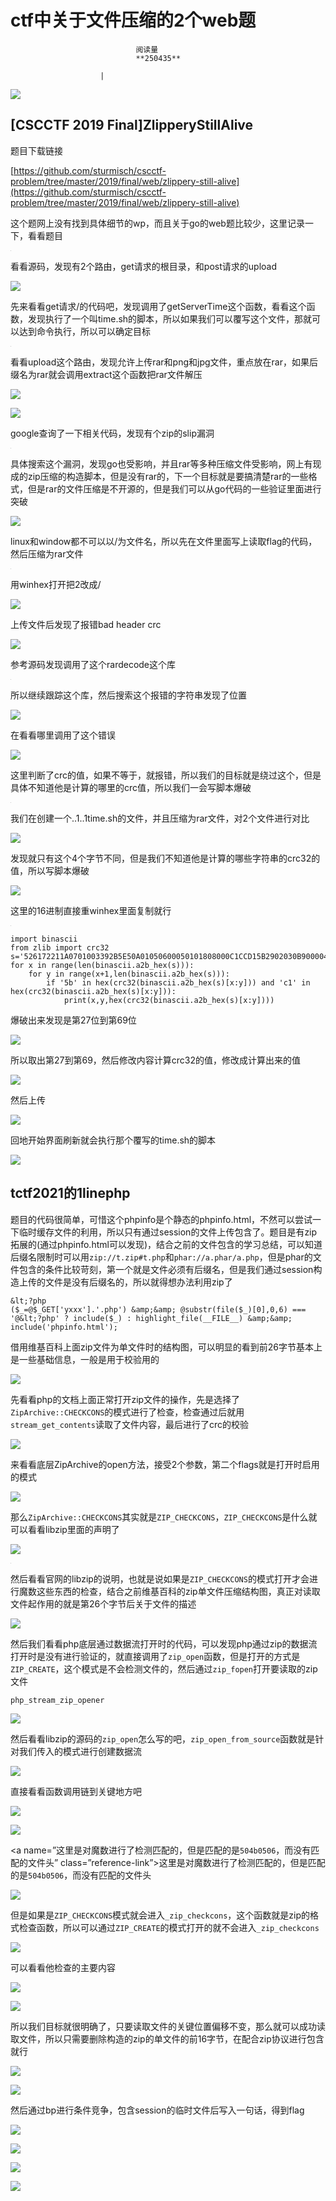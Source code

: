 
# ctf中关于文件压缩的2个web题


                                阅读量   
                                **250435**
                            
                        |
                        
                                                                                    



[![](https://p1.ssl.qhimg.com/t01bdc831b2c1ce0e3c.png)](https://p1.ssl.qhimg.com/t01bdc831b2c1ce0e3c.png)



## [CSCCTF 2019 Final]ZlipperyStillAlive

<a class="reference-link" name="%E9%A2%98%E7%9B%AE%E4%B8%8B%E8%BD%BD%E9%93%BE%E6%8E%A5"></a>题目下载链接

[https://github.com/sturmisch/cscctf-problem/tree/master/2019/final/web/zlippery-still-alive](https://github.com/sturmisch/cscctf-problem/tree/master/2019/final/web/zlippery-still-alive)

<a class="reference-link" name="%E8%BF%99%E4%B8%AA%E9%A2%98%E7%BD%91%E4%B8%8A%E6%B2%A1%E6%9C%89%E6%89%BE%E5%88%B0%E5%85%B7%E4%BD%93%E7%BB%86%E8%8A%82%E7%9A%84wp%EF%BC%8C%E8%80%8C%E4%B8%94%E5%85%B3%E4%BA%8Ego%E7%9A%84web%E9%A2%98%E6%AF%94%E8%BE%83%E5%B0%91%EF%BC%8C%E8%BF%99%E9%87%8C%E8%AE%B0%E5%BD%95%E4%B8%80%E4%B8%8B%EF%BC%8C%E7%9C%8B%E7%9C%8B%E9%A2%98%E7%9B%AE"></a>这个题网上没有找到具体细节的wp，而且关于go的web题比较少，这里记录一下，看看题目

[![](data:image/png;base64,iVBORw0KGgoAAAANSUhEUgAAAAEAAAABCAYAAAAfFcSJAAAAAXNSR0IArs4c6QAAAARnQU1BAACxjwv8YQUAAAAJcEhZcwAADsQAAA7EAZUrDhsAAAANSURBVBhXYzh8+PB/AAffA0nNPuCLAAAAAElFTkSuQmCC)](https://p1.ssl.qhimg.com/t016ed321b1828fa566.jpg)

<a class="reference-link" name="%E7%9C%8B%E7%9C%8B%E6%BA%90%E7%A0%81%EF%BC%8C%E5%8F%91%E7%8E%B0%E6%9C%892%E4%B8%AA%E8%B7%AF%E7%94%B1%EF%BC%8Cget%E8%AF%B7%E6%B1%82%E7%9A%84%E6%A0%B9%E7%9B%AE%E5%BD%95%EF%BC%8C%E5%92%8Cpost%E8%AF%B7%E6%B1%82%E7%9A%84upload"></a>看看源码，发现有2个路由，get请求的根目录，和post请求的upload

[![](https://p3.ssl.qhimg.com/t01e59971170e3658fc.jpg)](https://p3.ssl.qhimg.com/t01e59971170e3658fc.jpg)

<a class="reference-link" name="%E5%85%88%E6%9D%A5%E7%9C%8B%E7%9C%8Bget%E8%AF%B7%E6%B1%82/%E7%9A%84%E4%BB%A3%E7%A0%81%E5%90%A7%EF%BC%8C%E5%8F%91%E7%8E%B0%E8%B0%83%E7%94%A8%E4%BA%86getServerTime%E8%BF%99%E4%B8%AA%E5%87%BD%E6%95%B0%EF%BC%8C%E7%9C%8B%E7%9C%8B%E8%BF%99%E4%B8%AA%E5%87%BD%E6%95%B0%EF%BC%8C%E5%8F%91%E7%8E%B0%E6%89%A7%E8%A1%8C%E4%BA%86%E4%B8%80%E4%B8%AA%E5%8F%ABtime.sh%E7%9A%84%E8%84%9A%E6%9C%AC%EF%BC%8C%E6%89%80%E4%BB%A5%E5%A6%82%E6%9E%9C%E6%88%91%E4%BB%AC%E5%8F%AF%E4%BB%A5%E8%A6%86%E5%86%99%E8%BF%99%E4%B8%AA%E6%96%87%E4%BB%B6%EF%BC%8C%E9%82%A3%E5%B0%B1%E5%8F%AF%E4%BB%A5%E8%BE%BE%E5%88%B0%E5%91%BD%E4%BB%A4%E6%89%A7%E8%A1%8C%EF%BC%8C%E6%89%80%E4%BB%A5%E5%8F%AF%E4%BB%A5%E7%A1%AE%E5%AE%9A%E7%9B%AE%E6%A0%87"></a>先来看看get请求/的代码吧，发现调用了getServerTime这个函数，看看这个函数，发现执行了一个叫time.sh的脚本，所以如果我们可以覆写这个文件，那就可以达到命令执行，所以可以确定目标

[![](data:image/png;base64,iVBORw0KGgoAAAANSUhEUgAAAAEAAAABCAYAAAAfFcSJAAAAAXNSR0IArs4c6QAAAARnQU1BAACxjwv8YQUAAAAJcEhZcwAADsQAAA7EAZUrDhsAAAANSURBVBhXYzh8+PB/AAffA0nNPuCLAAAAAElFTkSuQmCC)](https://p0.ssl.qhimg.com/t017b55a89463d9cea6.jpg)

<a class="reference-link" name="%E7%9C%8B%E7%9C%8Bupload%E8%BF%99%E4%B8%AA%E8%B7%AF%E7%94%B1%EF%BC%8C%E5%8F%91%E7%8E%B0%E5%85%81%E8%AE%B8%E4%B8%8A%E4%BC%A0rar%E5%92%8Cpng%E5%92%8Cjpg%E6%96%87%E4%BB%B6%EF%BC%8C%E9%87%8D%E7%82%B9%E6%94%BE%E5%9C%A8rar%EF%BC%8C%E5%A6%82%E6%9E%9C%E5%90%8E%E7%BC%80%E5%90%8D%E4%B8%BArar%E5%B0%B1%E4%BC%9A%E8%B0%83%E7%94%A8extract%E8%BF%99%E4%B8%AA%E5%87%BD%E6%95%B0%E6%8A%8Arar%E6%96%87%E4%BB%B6%E8%A7%A3%E5%8E%8B"></a>看看upload这个路由，发现允许上传rar和png和jpg文件，重点放在rar，如果后缀名为rar就会调用extract这个函数把rar文件解压

[![](https://p0.ssl.qhimg.com/t01ec2479d73369bd86.jpg)](https://p0.ssl.qhimg.com/t01ec2479d73369bd86.jpg)

[![](https://p3.ssl.qhimg.com/t01716a4fb914839e53.jpg)](https://p3.ssl.qhimg.com/t01716a4fb914839e53.jpg)

<a class="reference-link" name="google%E6%9F%A5%E8%AF%A2%E4%BA%86%E4%B8%80%E4%B8%8B%E7%9B%B8%E5%85%B3%E4%BB%A3%E7%A0%81%EF%BC%8C%E5%8F%91%E7%8E%B0%E6%9C%89%E4%B8%AAzip%E7%9A%84slip%E6%BC%8F%E6%B4%9E"></a>google查询了一下相关代码，发现有个zip的slip漏洞

[![](data:image/png;base64,iVBORw0KGgoAAAANSUhEUgAAAAEAAAABCAYAAAAfFcSJAAAAAXNSR0IArs4c6QAAAARnQU1BAACxjwv8YQUAAAAJcEhZcwAADsQAAA7EAZUrDhsAAAANSURBVBhXYzh8+PB/AAffA0nNPuCLAAAAAElFTkSuQmCC)](https://p1.ssl.qhimg.com/t01e53a6c41b1661ddc.jpg)

<a class="reference-link" name="%E5%85%B7%E4%BD%93%E6%90%9C%E7%B4%A2%E8%BF%99%E4%B8%AA%E6%BC%8F%E6%B4%9E%EF%BC%8C%E5%8F%91%E7%8E%B0go%E4%B9%9F%E5%8F%97%E5%BD%B1%E5%93%8D%EF%BC%8C%E5%B9%B6%E4%B8%94rar%E7%AD%89%E5%A4%9A%E7%A7%8D%E5%8E%8B%E7%BC%A9%E6%96%87%E4%BB%B6%E5%8F%97%E5%BD%B1%E5%93%8D%EF%BC%8C%E7%BD%91%E4%B8%8A%E6%9C%89%E7%8E%B0%E6%88%90%E7%9A%84zip%E5%8E%8B%E7%BC%A9%E7%9A%84%E6%9E%84%E9%80%A0%E8%84%9A%E6%9C%AC%EF%BC%8C%E4%BD%86%E6%98%AF%E6%B2%A1%E6%9C%89rar%E7%9A%84%EF%BC%8C%E4%B8%8B%E4%B8%80%E4%B8%AA%E7%9B%AE%E6%A0%87%E5%B0%B1%E6%98%AF%E8%A6%81%E6%90%9E%E6%B8%85%E6%A5%9Arar%E7%9A%84%E4%B8%80%E4%BA%9B%E6%A0%BC%E5%BC%8F%EF%BC%8C%E4%BD%86%E6%98%AFrar%E7%9A%84%E6%96%87%E4%BB%B6%E5%8E%8B%E7%BC%A9%E6%98%AF%E4%B8%8D%E5%BC%80%E6%BA%90%E7%9A%84%EF%BC%8C%E4%BD%86%E6%98%AF%E6%88%91%E4%BB%AC%E5%8F%AF%E4%BB%A5%E4%BB%8Ego%E4%BB%A3%E7%A0%81%E7%9A%84%E4%B8%80%E4%BA%9B%E9%AA%8C%E8%AF%81%E9%87%8C%E9%9D%A2%E8%BF%9B%E8%A1%8C%E7%AA%81%E7%A0%B4"></a>具体搜索这个漏洞，发现go也受影响，并且rar等多种压缩文件受影响，网上有现成的zip压缩的构造脚本，但是没有rar的，下一个目标就是要搞清楚rar的一些格式，但是rar的文件压缩是不开源的，但是我们可以从go代码的一些验证里面进行突破

[![](https://p5.ssl.qhimg.com/t01509f57994123daab.jpg)](https://p5.ssl.qhimg.com/t01509f57994123daab.jpg)

<a class="reference-link" name="linux%E5%92%8Cwindow%E9%83%BD%E4%B8%8D%E5%8F%AF%E4%BB%A5%E4%BB%A5/%E4%B8%BA%E6%96%87%E4%BB%B6%E5%90%8D%EF%BC%8C%E6%89%80%E4%BB%A5%E5%85%88%E5%9C%A8%E6%96%87%E4%BB%B6%E9%87%8C%E9%9D%A2%E5%86%99%E4%B8%8A%E8%AF%BB%E5%8F%96flag%E7%9A%84%E4%BB%A3%E7%A0%81%EF%BC%8C%E7%84%B6%E5%90%8E%E5%8E%8B%E7%BC%A9%E4%B8%BArar%E6%96%87%E4%BB%B6"></a>linux和window都不可以以/为文件名，所以先在文件里面写上读取flag的代码，然后压缩为rar文件

[![](data:image/png;base64,iVBORw0KGgoAAAANSUhEUgAAAAEAAAABCAYAAAAfFcSJAAAAAXNSR0IArs4c6QAAAARnQU1BAACxjwv8YQUAAAAJcEhZcwAADsQAAA7EAZUrDhsAAAANSURBVBhXYzh8+PB/AAffA0nNPuCLAAAAAElFTkSuQmCC)](https://p1.ssl.qhimg.com/t01f1b3fe85a798d448.jpg)

<a class="reference-link" name="%E7%94%A8winhex%E6%89%93%E5%BC%80%E6%8A%8A2%E6%94%B9%E6%88%90/"></a>用winhex打开把2改成/

[![](https://p5.ssl.qhimg.com/t01fd386cd622ca4208.jpg)](https://p5.ssl.qhimg.com/t01fd386cd622ca4208.jpg)

<a class="reference-link" name="%E4%B8%8A%E4%BC%A0%E6%96%87%E4%BB%B6%E5%90%8E%E5%8F%91%E7%8E%B0%E4%BA%86%E6%8A%A5%E9%94%99bad%20header%20crc"></a>上传文件后发现了报错bad header crc

[![](https://p0.ssl.qhimg.com/t01aae215ad5a098e74.jpg)](https://p0.ssl.qhimg.com/t01aae215ad5a098e74.jpg)

<a class="reference-link" name="%E5%8F%82%E8%80%83%E6%BA%90%E7%A0%81%E5%8F%91%E7%8E%B0%E8%B0%83%E7%94%A8%E4%BA%86%E8%BF%99%E4%B8%AArardecode%E8%BF%99%E4%B8%AA%E5%BA%93"></a>参考源码发现调用了这个rardecode这个库

[![](data:image/png;base64,iVBORw0KGgoAAAANSUhEUgAAAAEAAAABCAYAAAAfFcSJAAAAAXNSR0IArs4c6QAAAARnQU1BAACxjwv8YQUAAAAJcEhZcwAADsQAAA7EAZUrDhsAAAANSURBVBhXYzh8+PB/AAffA0nNPuCLAAAAAElFTkSuQmCC)](https://p3.ssl.qhimg.com/t014845ff1baec32d82.jpg)

<a class="reference-link" name="%E6%89%80%E4%BB%A5%E7%BB%A7%E7%BB%AD%E8%B7%9F%E8%B8%AA%E8%BF%99%E4%B8%AA%E5%BA%93%EF%BC%8C%E7%84%B6%E5%90%8E%E6%90%9C%E7%B4%A2%E8%BF%99%E4%B8%AA%E6%8A%A5%E9%94%99%E7%9A%84%E5%AD%97%E7%AC%A6%E4%B8%B2%E5%8F%91%E7%8E%B0%E4%BA%86%E4%BD%8D%E7%BD%AE"></a>所以继续跟踪这个库，然后搜索这个报错的字符串发现了位置

[![](https://p5.ssl.qhimg.com/t014614d88d22dd6043.jpg)](https://p5.ssl.qhimg.com/t014614d88d22dd6043.jpg)

<a class="reference-link" name="%E5%9C%A8%E7%9C%8B%E7%9C%8B%E5%93%AA%E9%87%8C%E8%B0%83%E7%94%A8%E4%BA%86%E8%BF%99%E4%B8%AA%E9%94%99%E8%AF%AF"></a>在看看哪里调用了这个错误

[![](https://p3.ssl.qhimg.com/t01905f8d6ae365ff85.jpg)](https://p3.ssl.qhimg.com/t01905f8d6ae365ff85.jpg)

<a class="reference-link" name="%E8%BF%99%E9%87%8C%E5%88%A4%E6%96%AD%E4%BA%86crc%E7%9A%84%E5%80%BC%EF%BC%8C%E5%A6%82%E6%9E%9C%E4%B8%8D%E7%AD%89%E4%BA%8E%EF%BC%8C%E5%B0%B1%E6%8A%A5%E9%94%99%EF%BC%8C%E6%89%80%E4%BB%A5%E6%88%91%E4%BB%AC%E7%9A%84%E7%9B%AE%E6%A0%87%E5%B0%B1%E6%98%AF%E7%BB%95%E8%BF%87%E8%BF%99%E4%B8%AA%EF%BC%8C%E4%BD%86%E6%98%AF%E5%85%B7%E4%BD%93%E4%B8%8D%E7%9F%A5%E9%81%93%E4%BB%96%E6%98%AF%E8%AE%A1%E7%AE%97%E7%9A%84%E5%93%AA%E9%87%8C%E7%9A%84crc%E5%80%BC%EF%BC%8C%E6%89%80%E4%BB%A5%E6%88%91%E4%BB%AC%E4%B8%80%E4%BC%9A%E5%86%99%E8%84%9A%E6%9C%AC%E7%88%86%E7%A0%B4"></a>这里判断了crc的值，如果不等于，就报错，所以我们的目标就是绕过这个，但是具体不知道他是计算的哪里的crc值，所以我们一会写脚本爆破

[![](data:image/png;base64,iVBORw0KGgoAAAANSUhEUgAAAAEAAAABCAYAAAAfFcSJAAAAAXNSR0IArs4c6QAAAARnQU1BAACxjwv8YQUAAAAJcEhZcwAADsQAAA7EAZUrDhsAAAANSURBVBhXYzh8+PB/AAffA0nNPuCLAAAAAElFTkSuQmCC)](https://p3.ssl.qhimg.com/t01ac94f9579177d031.jpg)

<a class="reference-link" name="%E6%88%91%E4%BB%AC%E5%9C%A8%E5%88%9B%E5%BB%BA%E4%B8%80%E4%B8%AA..1..1time.sh%E7%9A%84%E6%96%87%E4%BB%B6%EF%BC%8C%E5%B9%B6%E4%B8%94%E5%8E%8B%E7%BC%A9%E4%B8%BArar%E6%96%87%E4%BB%B6%EF%BC%8C%E5%AF%B92%E4%B8%AA%E6%96%87%E4%BB%B6%E8%BF%9B%E8%A1%8C%E5%AF%B9%E6%AF%94"></a>我们在创建一个..1..1time.sh的文件，并且压缩为rar文件，对2个文件进行对比

[![](https://p5.ssl.qhimg.com/t01772d3b7f80dc355c.jpg)](https://p5.ssl.qhimg.com/t01772d3b7f80dc355c.jpg)

<a class="reference-link" name="%E5%8F%91%E7%8E%B0%E5%B0%B1%E5%8F%AA%E6%9C%89%E8%BF%99%E4%B8%AA4%E4%B8%AA%E5%AD%97%E8%8A%82%E4%B8%8D%E5%90%8C%EF%BC%8C%E4%BD%86%E6%98%AF%E6%88%91%E4%BB%AC%E4%B8%8D%E7%9F%A5%E9%81%93%E4%BB%96%E6%98%AF%E8%AE%A1%E7%AE%97%E7%9A%84%E5%93%AA%E4%BA%9B%E5%AD%97%E7%AC%A6%E4%B8%B2%E7%9A%84crc32%E7%9A%84%E5%80%BC%EF%BC%8C%E6%89%80%E4%BB%A5%E5%86%99%E8%84%9A%E6%9C%AC%E7%88%86%E7%A0%B4"></a>发现就只有这个4个字节不同，但是我们不知道他是计算的哪些字符串的crc32的值，所以写脚本爆破

[![](https://p2.ssl.qhimg.com/t01eecef0c29a93467c.jpg)](https://p2.ssl.qhimg.com/t01eecef0c29a93467c.jpg)

<a class="reference-link" name="%E8%BF%99%E9%87%8C%E7%9A%8416%E8%BF%9B%E5%88%B6%E7%9B%B4%E6%8E%A5%E9%87%8Dwinhex%E9%87%8C%E9%9D%A2%E5%A4%8D%E5%88%B6%E5%B0%B1%E8%A1%8C"></a>这里的16进制直接重winhex里面复制就行

[![](data:image/png;base64,iVBORw0KGgoAAAANSUhEUgAAAAEAAAABCAYAAAAfFcSJAAAAAXNSR0IArs4c6QAAAARnQU1BAACxjwv8YQUAAAAJcEhZcwAADsQAAA7EAZUrDhsAAAANSURBVBhXYzh8+PB/AAffA0nNPuCLAAAAAElFTkSuQmCC)](https://p1.ssl.qhimg.com/t0186f87968b707deba.jpg)

```
import binascii
from zlib import crc32
s='526172211A0701003392B5E50A01050600050101808000C1CCD15B2902030B900004900020E57A05988000000D2E2E312E2E3174696D652E73680A0302A5263B1FFA2BD601746163202F6574632F7370617274616E1D77565103050400'
for x in range(len(binascii.a2b_hex(s))):
    for y in range(x+1,len(binascii.a2b_hex(s))):
        if '5b' in hex(crc32(binascii.a2b_hex(s)[x:y])) and 'c1' in hex(crc32(binascii.a2b_hex(s)[x:y])):
            print(x,y,hex(crc32(binascii.a2b_hex(s)[x:y])))
```

<a class="reference-link" name="%E7%88%86%E7%A0%B4%E5%87%BA%E6%9D%A5%E5%8F%91%E7%8E%B0%E6%98%AF%E7%AC%AC27%E4%BD%8D%E5%88%B0%E7%AC%AC69%E4%BD%8D"></a>爆破出来发现是第27位到第69位

[![](https://p5.ssl.qhimg.com/t015f2d24dfa5e4f92f.jpg)](https://p5.ssl.qhimg.com/t015f2d24dfa5e4f92f.jpg)

<a class="reference-link" name="%E6%89%80%E4%BB%A5%E5%8F%96%E5%87%BA%E7%AC%AC27%E5%88%B0%E7%AC%AC69%EF%BC%8C%E7%84%B6%E5%90%8E%E4%BF%AE%E6%94%B9%E5%86%85%E5%AE%B9%E8%AE%A1%E7%AE%97crc32%E7%9A%84%E5%80%BC%EF%BC%8C%E4%BF%AE%E6%94%B9%E6%88%90%E8%AE%A1%E7%AE%97%E5%87%BA%E6%9D%A5%E7%9A%84%E5%80%BC"></a>所以取出第27到第69，然后修改内容计算crc32的值，修改成计算出来的值

[![](https://p3.ssl.qhimg.com/t0126569b30ab831a84.jpg)](https://p3.ssl.qhimg.com/t0126569b30ab831a84.jpg)

<a class="reference-link" name="%E7%84%B6%E5%90%8E%E4%B8%8A%E4%BC%A0"></a>然后上传

[![](https://p2.ssl.qhimg.com/t01ba8a5abf366f222d.jpg)](https://p2.ssl.qhimg.com/t01ba8a5abf366f222d.jpg)

<a class="reference-link" name="%E5%9B%9E%E5%9C%B0%E5%BC%80%E5%A7%8B%E7%95%8C%E9%9D%A2%E5%88%B7%E6%96%B0%E5%B0%B1%E4%BC%9A%E6%89%A7%E8%A1%8C%E9%82%A3%E4%B8%AA%E8%A6%86%E5%86%99%E7%9A%84time.sh%E7%9A%84%E8%84%9A%E6%9C%AC"></a>回地开始界面刷新就会执行那个覆写的time.sh的脚本

[![](https://p5.ssl.qhimg.com/t01e89bcd4219d8c6bc.jpg)](https://p5.ssl.qhimg.com/t01e89bcd4219d8c6bc.jpg)



## tctf2021的1linephp

题目的代码很简单，可惜这个phpinfo是个静态的phpinfo.html，不然可以尝试一下临时缓存文件的利用，所以只有通过session的文件上传包含了。题目是有zip拓展的(通过phpinfo.html可以发现)，结合之前的文件包含的学习总结，可以知道后缀名限制时可以用`zip://t.zip#t.php`和`phar://a.phar/a.php`，但是phar的文件包含的条件比较苛刻，第一个就是文件必须有后缀名，但是我们通过session构造上传的文件是没有后缀名的，所以就得想办法利用zip了

```
&lt;?php
($_=@$_GET['yxxx'].'.php') &amp;&amp; @substr(file($_)[0],0,6) === '@&lt;?php' ? include($_) : highlight_file(__FILE__) &amp;&amp; include('phpinfo.html');
```

<a class="reference-link" name="%E5%80%9F%E7%94%A8%E7%BB%B4%E5%9F%BA%E7%99%BE%E7%A7%91%E4%B8%8A%E9%9D%A2zip%E6%96%87%E4%BB%B6%E4%B8%BA%E5%8D%95%E6%96%87%E4%BB%B6%E6%97%B6%E7%9A%84%E7%BB%93%E6%9E%84%E5%9B%BE%EF%BC%8C%E5%8F%AF%E4%BB%A5%E6%98%8E%E6%98%BE%E7%9A%84%E7%9C%8B%E5%88%B0%E5%89%8D26%E5%AD%97%E8%8A%82%E5%9F%BA%E6%9C%AC%E4%B8%8A%E6%98%AF%E4%B8%80%E4%BA%9B%E5%9F%BA%E7%A1%80%E4%BF%A1%E6%81%AF%EF%BC%8C%E4%B8%80%E8%88%AC%E6%98%AF%E7%94%A8%E4%BA%8E%E6%A0%A1%E9%AA%8C%E7%94%A8%E7%9A%84"></a>借用维基百科上面zip文件为单文件时的结构图，可以明显的看到前26字节基本上是一些基础信息，一般是用于校验用的

[![](https://p1.ssl.qhimg.com/t01f857e12ff3924e39.png)](https://p1.ssl.qhimg.com/t01f857e12ff3924e39.png)

先看看php的文档上面正常打开zip文件的操作，先是选择了`ZipArchive::CHECKCONS`的模式进行了检查，检查通过后就用`stream_get_contents`读取了文件内容，最后进行了crc的校验

[![](https://p0.ssl.qhimg.com/t01297fe7064feed5c6.png)](https://p0.ssl.qhimg.com/t01297fe7064feed5c6.png)

<a class="reference-link" name="%E6%9D%A5%E7%9C%8B%E7%9C%8B%E5%BA%95%E5%B1%82ZipArchive%E7%9A%84open%E6%96%B9%E6%B3%95%EF%BC%8C%E6%8E%A5%E5%8F%972%E4%B8%AA%E5%8F%82%E6%95%B0%EF%BC%8C%E7%AC%AC%E4%BA%8C%E4%B8%AAflags%E5%B0%B1%E6%98%AF%E6%89%93%E5%BC%80%E6%97%B6%E5%90%AF%E7%94%A8%E7%9A%84%E6%A8%A1%E5%BC%8F"></a>来看看底层ZipArchive的open方法，接受2个参数，第二个flags就是打开时启用的模式

[![](https://p5.ssl.qhimg.com/t019e598deefb09a746.png)](https://p5.ssl.qhimg.com/t019e598deefb09a746.png)

那么`ZipArchive::CHECKCONS`其实就是`ZIP_CHECKCONS`，`ZIP_CHECKCONS`是什么就可以看看libzip里面的声明了

[![](https://p5.ssl.qhimg.com/t017593fbb33ca781e9.png)](https://p5.ssl.qhimg.com/t017593fbb33ca781e9.png)

[![](data:image/png;base64,iVBORw0KGgoAAAANSUhEUgAAAAEAAAABCAYAAAAfFcSJAAAAAXNSR0IArs4c6QAAAARnQU1BAACxjwv8YQUAAAAJcEhZcwAADsQAAA7EAZUrDhsAAAANSURBVBhXYzh8+PB/AAffA0nNPuCLAAAAAElFTkSuQmCC)](https://p0.ssl.qhimg.com/t01e1ee5fb8d57439d6.png)

然后看看官网的libzip的说明，也就是说如果是`ZIP_CHECKCONS`的模式打开才会进行魔数这些东西的检查，结合之前维基百科的zip单文件压缩结构图，真正对读取文件起作用的就是第26个字节后关于文件的描述

[![](https://p1.ssl.qhimg.com/t0105c10120546c3e99.png)](https://p1.ssl.qhimg.com/t0105c10120546c3e99.png)

然后我们看看php底层通过数据流打开时的代码，可以发现php通过zip的数据流打开时是没有进行验证的，就直接调用了`zip_open`函数，但是打开的方式是`ZIP_CREATE`，这个模式是不会检测文件的，然后通过`zip_fopen`打开要读取的zip文件

`php_stream_zip_opener`

[![](https://p2.ssl.qhimg.com/t01ecc52b9c7291a588.png)](https://p2.ssl.qhimg.com/t01ecc52b9c7291a588.png)

然后看看libzip的源码的`zip_open`怎么写的吧，`zip_open_from_source`函数就是针对我们传入的模式进行创建数据流

[![](https://p4.ssl.qhimg.com/t013ee67c214eea5e73.png)](https://p4.ssl.qhimg.com/t013ee67c214eea5e73.png)

<a class="reference-link" name="%E7%9B%B4%E6%8E%A5%E7%9C%8B%E7%9C%8B%E5%87%BD%E6%95%B0%E8%B0%83%E7%94%A8%E9%93%BE%E5%88%B0%E5%85%B3%E9%94%AE%E5%9C%B0%E6%96%B9%E5%90%A7"></a>直接看看函数调用链到关键地方吧

[![](https://p4.ssl.qhimg.com/t0117eeb0333ffa3207.png)](https://p4.ssl.qhimg.com/t0117eeb0333ffa3207.png)

[![](https://p5.ssl.qhimg.com/t0134dd3bbf29dac96c.png)](https://p5.ssl.qhimg.com/t0134dd3bbf29dac96c.png)

&lt;a name=”这里是对魔数进行了检测匹配的，但是匹配的是`504b0506`，而没有匹配的文件头” class=”reference-link”&gt;这里是对魔数进行了检测匹配的，但是匹配的是`504b0506`，而没有匹配的文件头

[![](https://p2.ssl.qhimg.com/t01570d1fe63a888746.png)](https://p2.ssl.qhimg.com/t01570d1fe63a888746.png)

但是如果是`ZIP_CHECKCONS`模式就会进入`_zip_checkcons`，这个函数就是zip的格式检查函数，所以可以通过`ZIP_CREATE`的模式打开的就不会进入`_zip_checkcons`

[![](https://p4.ssl.qhimg.com/t01416ac17e9d2bacec.png)](https://p4.ssl.qhimg.com/t01416ac17e9d2bacec.png)

<a class="reference-link" name="%E5%8F%AF%E4%BB%A5%E7%9C%8B%E7%9C%8B%E4%BB%96%E6%A3%80%E6%9F%A5%E7%9A%84%E4%B8%BB%E8%A6%81%E5%86%85%E5%AE%B9"></a>可以看看他检查的主要内容

[![](https://p0.ssl.qhimg.com/t017f0844bdcf648f59.png)](https://p0.ssl.qhimg.com/t017f0844bdcf648f59.png)

[![](https://p2.ssl.qhimg.com/t01a80a851ee9e67349.png)](https://p2.ssl.qhimg.com/t01a80a851ee9e67349.png)

<a class="reference-link" name="%E6%89%80%E4%BB%A5%E6%88%91%E4%BB%AC%E7%9B%AE%E6%A0%87%E5%B0%B1%E5%BE%88%E6%98%8E%E7%A1%AE%E4%BA%86%EF%BC%8C%E5%8F%AA%E8%A6%81%E8%AF%BB%E5%8F%96%E6%96%87%E4%BB%B6%E7%9A%84%E5%85%B3%E9%94%AE%E4%BD%8D%E7%BD%AE%E5%81%8F%E7%A7%BB%E4%B8%8D%E5%8F%98%EF%BC%8C%E9%82%A3%E4%B9%88%E5%B0%B1%E5%8F%AF%E4%BB%A5%E6%88%90%E5%8A%9F%E8%AF%BB%E5%8F%96%E6%96%87%E4%BB%B6%EF%BC%8C%E6%89%80%E4%BB%A5%E5%8F%AA%E9%9C%80%E8%A6%81%E5%88%A0%E9%99%A4%E6%9E%84%E9%80%A0%E7%9A%84zip%E7%9A%84%E5%8D%95%E6%96%87%E4%BB%B6%E7%9A%84%E5%89%8D16%E5%AD%97%E8%8A%82%EF%BC%8C%E5%9C%A8%E9%85%8D%E5%90%88zip%E5%8D%8F%E8%AE%AE%E8%BF%9B%E8%A1%8C%E5%8C%85%E5%90%AB%E5%B0%B1%E8%A1%8C"></a>所以我们目标就很明确了，只要读取文件的关键位置偏移不变，那么就可以成功读取文件，所以只需要删除构造的zip的单文件的前16字节，在配合zip协议进行包含就行

[![](https://p3.ssl.qhimg.com/t01c4fcbf534d693ef0.png)](https://p3.ssl.qhimg.com/t01c4fcbf534d693ef0.png)

[![](https://p3.ssl.qhimg.com/t01f5e0b3d120d34756.png)](https://p3.ssl.qhimg.com/t01f5e0b3d120d34756.png)

<a class="reference-link" name="%E7%84%B6%E5%90%8E%E9%80%9A%E8%BF%87bp%E8%BF%9B%E8%A1%8C%E6%9D%A1%E4%BB%B6%E7%AB%9E%E4%BA%89%EF%BC%8C%E5%8C%85%E5%90%ABsession%E7%9A%84%E4%B8%B4%E6%97%B6%E6%96%87%E4%BB%B6%E5%90%8E%E5%86%99%E5%85%A5%E4%B8%80%E5%8F%A5%E8%AF%9D%EF%BC%8C%E5%BE%97%E5%88%B0flag"></a>然后通过bp进行条件竞争，包含session的临时文件后写入一句话，得到flag

[![](https://p2.ssl.qhimg.com/t01e10cfebd94698b3d.png)](https://p2.ssl.qhimg.com/t01e10cfebd94698b3d.png)

[![](https://p4.ssl.qhimg.com/t017a77d9a277a40086.png)](https://p4.ssl.qhimg.com/t017a77d9a277a40086.png)

[![](https://p3.ssl.qhimg.com/t01ab7e344508331b80.png)](https://p3.ssl.qhimg.com/t01ab7e344508331b80.png)

[![](https://p5.ssl.qhimg.com/t013fdcab3bf14ce53e.png)](https://p5.ssl.qhimg.com/t013fdcab3bf14ce53e.png)
